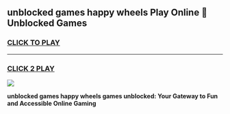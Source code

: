 
## unblocked games   happy wheels Play Online 👋 Unblocked Games
<h3>
<a href="https://premium.freeplayer.one?title=unblocked_games___happy_wheels&ref=19F">CLICK TO PLAY</a></h3>
<hr>

<h3>
<a href="https://premium.freeplayer.one?title=unblocked_games___happy_wheels&ref=19F">CLICK 2 PLAY</a>
  
</h3>

<a href="https://premium.freeplayer.one?title=unblocked_games___happy_wheels&ref=19F"><img src="https://clearcache.store/games.png"></a>


**unblocked games   happy wheels games unblocked: Your Gateway to Fun and Accessible Online Gaming**
